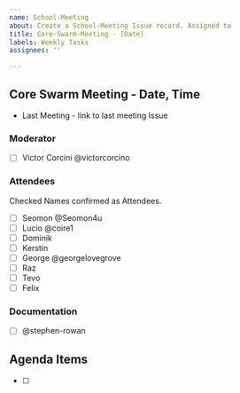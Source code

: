 ```yaml
---
name: School-Meeting
about: Create a School-Meeting Issue record. Assigned to 
title: Core-Swarm-Meeting - [Date]
labels: Weekly Tasks
assignees: ''

---
```


## Core Swarm Meeting - Date, Time

- Last Meeting - link to last meeting Issue


### Moderator
- [ ] Victor Corcini @victorcorcino 

### Attendees
Checked Names confirmed as Attendees.

- [ ] Seomon @Seomon4u 
- [ ] Lucio @coire1 
- [ ] Dominik 
- [ ] Kerstin
- [ ] George @georgelovegrove 
- [ ] Raz
- [ ] Tevo 
- [ ] Felix 

### Documentation

- [ ] @stephen-rowan

## Agenda Items

- [ ] 
